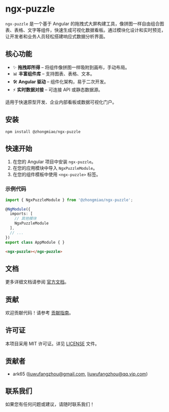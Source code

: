 # ngx-puzzle

`ngx-puzzle` 是一个基于 Angular 的拖拽式大屏构建工具，像拼图一样自由组合图表、表格、文字等组件，快速生成可视化数据看板。通过模块化设计和实时预览，让开发者和业务人员轻松搭建响应式数据分析界面。

## 核心功能
- ✨ **拖拽即所得** – 将组件像拼图一样吸附到画布，手动布局。
- 📊 **丰富组件库** – 支持图表、表格、文本。
- 🛠 **Angular 驱动** – 组件化架构，易于二次开发。
- ⚡ **实时数据对接** – 可连接 API 或静态数据源。

适用于快速原型开发、企业内部看板或数据可视化门户。

## 安装
```shell script
npm install @zhongmiao/ngx-puzzle
```


## 快速开始
1. 在您的 Angular 项目中安装 `ngx-puzzle`。
2. 在您的应用模块中导入 `NgxPuzzleModule`。
3. 在您的组件模板中使用 `<ngx-puzzle>` 标签。

### 示例代码
```typescript
import { NgxPuzzleModule } from '@zhongmiao/ngx-puzzle';

@NgModule({
  imports: [
    // 其他模块
    NgxPuzzleModule
  ],
  // ...
})
export class AppModule { }
```


```html
<ngx-puzzle></ngx-puzzle>
```


## 文档
更多详细文档请参阅 [官方文档](docs/zh-cn/guides/intro/index.md)。

## 贡献
欢迎贡献代码！请参考 [贡献指南](CONTRIBUTING.zh-CN.md)。

## 许可证
本项目采用 MIT 许可证。详见 [LICENSE](LICENSE) 文件。

## 贡献者
- ark65 (liuwufangzhou@gmail.com, liuwufangzhou@qq.vip.com)

## 联系我们
如果您有任何问题或建议，请随时联系我们！

